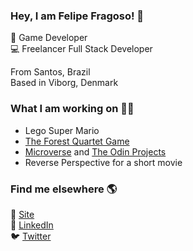 ### Hey, I am Felipe Fragoso! 👋

👾 Game Developer<br>
💻 Freelancer Full Stack Developer<br>

From Santos, Brazil<br>
Based in Viborg, Denmark<br>

### What I am working on 👨‍💻

- Lego Super Mario
- <a href="https://www.theforestquartet.org/">The Forest Quartet Game</a>
- <a href="https://www.microverse.org/">Microverse</a> and <a href="https://www.theodinproject.com/home">The Odin Projects</a>
- Reverse Perspective for a short movie

### Find me elsewhere 🌎

🚀 <a href="http://fdfragoso.github.io/">Site</a><br>
💼 <a href="https://www.linkedin.com/in/fdfragoso">LinkedIn</a><br>
🐦 <a href="https://www.twitter.com/fdfragoso">Twitter</a><br>

<!--
**fdfragoso/fdfragoso** is a ✨ _special_ ✨ repository because its `README.md` (this file) appears on your GitHub profile.


- 🔭 I’m currently working on ...
- 🌱 I’m currently learning ...
- 👯 I’m looking to collaborate on ...
- 🤔 I’m looking for help with ...
- 💬 Ask me about ...
- 📫 How to reach me: ...
- 😄 Pronouns: ...
- ⚡ Fun fact: ...
-->
